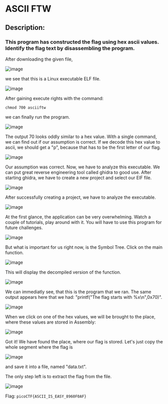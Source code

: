 # ASCII FTW
## Description: 
### This program has constructed the flag using hex ascii values. Identify the flag text by disassembling the program.

After downloading the given file,

![image](https://github.com/itguy19/picoCTF-Writeups/assets/125930481/284a6769-947c-4489-b726-e09fb61b4551)

we see that this is a Linux executable ELF file.

![image](https://github.com/itguy19/picoCTF-Writeups/assets/125930481/b1b3a6ae-dd5c-47c3-9bd6-a332d130d5e4)

After gaining execute rights with the command:

`chmod 700 asciiftw`

we can finally run the program.

![image](https://github.com/itguy19/picoCTF-Writeups/assets/125930481/c4294604-2d5f-4467-abf1-bf3b9d33c4c1)

The output 70 looks oddly similar to a hex value. With a single command, we can find out if our assumption is correct. If we decode this hex value to ascii, we should get a "p", because that has to be the first letter of our flag.

![image](https://github.com/itguy19/picoCTF-Writeups/assets/125930481/982eab71-1428-47da-8e3e-b7ec99f2c404)

Our assumption was correct. Now, we have to analyze this executable. We can put great reverse engineering tool called ghidra to good use. After starting ghidra, we have to create a new project and select our ElF file.

![image](https://github.com/itguy19/picoCTF-Writeups/assets/125930481/e77a2759-c2a5-44fc-9182-3ae23a59085b)

After successfully creating a project, we have to analyze the executable.

![image](https://github.com/itguy19/picoCTF-Writeups/assets/125930481/1ee405b6-5b27-4802-913e-8e9cfdeb08dc)

At the first glance, the application can be very overwhelming. Watch a couple of tutorials, play around with it. You will have to use this program for future challenges.

![image](https://github.com/itguy19/picoCTF-Writeups/assets/125930481/b7cd64ac-0922-4cc0-b68e-1b12ff182ae2)

But what is important for us right now, is the Symbol Tree. Click on the main function.

![image](https://github.com/itguy19/picoCTF-Writeups/assets/125930481/72be28e4-8cc7-4a3c-982d-355fc83cfb92)

This will display the decompiled version of the function.

![image](https://github.com/itguy19/picoCTF-Writeups/assets/125930481/2ab87729-c4e0-461f-8b76-af96ad21f04b)

We can immediatly see, that this is the program that we ran. The same output appears here that we had: "printf("The flag starts with %x\n",0x70)".

![image](https://github.com/itguy19/picoCTF-Writeups/assets/125930481/7c9d2fbd-baed-4ed6-988f-f89f7baa5d0b)

When we click on one of the hex values, we will be brought to the place, where these values are stored in Assembly:

![image](https://github.com/itguy19/picoCTF-Writeups/assets/125930481/7a38b2db-e035-44d7-a2c6-07ff243ac6f6)

Got it! We have found the place, where our flag is stored. Let's just copy the whole segment where the flag is

![image](https://github.com/itguy19/picoCTF-Writeups/assets/125930481/2ecfd320-da63-46c2-b87c-225de42bcd1e)

and save it into a file, named "data.txt".

The only step left is to extract the flag from the file.

![image](https://github.com/itguy19/picoCTF-Writeups/assets/125930481/8cd7cec2-ab88-4b98-b4b1-11ae7b31b237)

Flag: `picoCTF{ASCII_IS_EASY_8960F0AF}`

